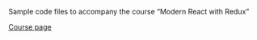 
Sample code files to accompany the course “Modern React with Redux”

 [Course page](https://www.udemy.com/course/react-redux/)